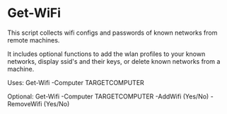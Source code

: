 # Get-WiFi
This script collects wifi configs and passwords of known networks from remote machines.


It includes optional functions to add the wlan profiles to your known networks, display ssid's and their keys, or delete known networks from a machine.  


Uses:
Get-Wifi -Computer TARGETCOMPUTER


Optional:
Get-Wifi -Computer TARGETCOMPUTER -AddWifi (Yes/No) -RemoveWifi (Yes/No)
